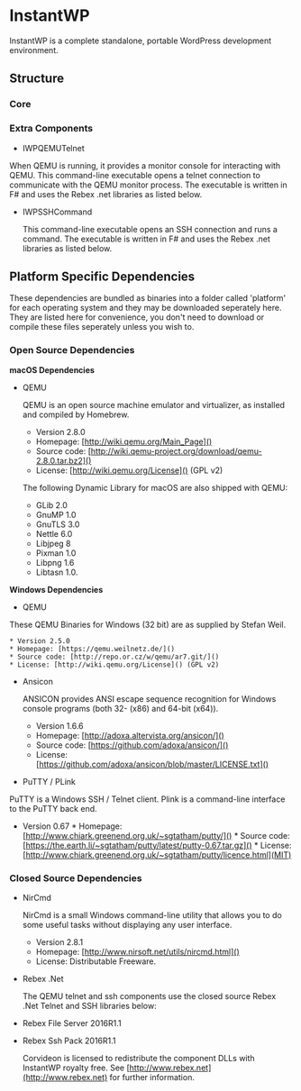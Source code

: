 # InstantWP

InstantWP is a complete standalone, portable WordPress development environment.

## Structure

### Core


### Extra Components

 * IWPQEMUTelnet

 When QEMU is running, it provides a monitor console for interacting with QEMU. This command-line executable opens a telnet connection to communicate with the QEMU monitor process. The executable is written in F# and uses the Rebex .net libraries as listed below.

* IWPSSHCommand

	This command-line executable opens an SSH connection and runs a command. The executable is written in F# and uses the Rebex .net libraries as listed below.



## Platform Specific Dependencies

These dependencies are bundled as binaries into a folder called 'platform' for each operating system and they may be downloaded seperately here. They are listed here for convenience, you don't need to download or compile these files seperately unless you wish to.

### Open Source Dependencies

**macOS Dependencies**

 * QEMU
 
 	QEMU is an open source machine emulator and virtualizer, as installed and compiled by Homebrew. 
 	
 	* Version 2.8.0
	* Homepage: [http://wiki.qemu.org/Main_Page]() 
	* Source code: [http://wiki.qemu-project.org/download/qemu-2.8.0.tar.bz2]()
	* License: [http://wiki.qemu.org/License]() (GPL v2)

	The following Dynamic Library for macOS are also shipped with QEMU:
	
	 * GLib 2.0
	 * GnuMP 1.0
	 * GnuTLS 3.0
	 * Nettle 6.0
	 * Libjpeg 8
	 * Pixman 1.0
	 * Libpng 1.6
	 * Libtasn 1.0.

**Windows Dependencies**

 * QEMU
 
 These QEMU Binaries for Windows (32 bit) are as supplied by Stefan Weil.
 	
 	* Version 2.5.0
	* Homepage: [https://qemu.weilnetz.de/]() 
	* Source code: [http://repo.or.cz/w/qemu/ar7.git/]()
	* License: [http://wiki.qemu.org/License]() (GPL v2)
	
 * Ansicon

	ANSICON provides ANSI escape sequence recognition for Windows console programs (both 32- (x86) and 64-bit (x64)). 
	
	* Version 1.6.6
	* Homepage: [http://adoxa.altervista.org/ansicon/]() 
	* Source code: [https://github.com/adoxa/ansicon/]()
	* License: [https://github.com/adoxa/ansicon/blob/master/LICENSE.txt]() 
	
		
 * PuTTY / PLink

 PuTTY is a Windows SSH / Telnet client. Plink is a command-line interface to the PuTTY back end.
 
   * Version 0.67
	* Homepage: [http://www.chiark.greenend.org.uk/~sgtatham/putty/]() 
	* Source code: [https://the.earth.li/~sgtatham/putty/latest/putty-0.67.tar.gz]()
	* License: [http://www.chiark.greenend.org.uk/~sgtatham/putty/licence.html](MIT) 
 

### Closed Source Dependencies

 * NirCmd

	NirCmd is a small Windows command-line utility that allows you to do some useful tasks without displaying any user interface.
	
 	* Version 2.8.1
	* Homepage: [http://www.nirsoft.net/utils/nircmd.html]() 
	* License: Distributable Freeware.

* Rebex .Net 

	The QEMU telnet and ssh components use the closed source Rebex .Net Telnet and SSH libraries below:

 * Rebex File Server 2016R1.1
 * Rebex Ssh Pack 2016R1.1

	Corvideon is licensed to redistribute the component DLLs with InstantWP royalty free. See [http://www.rebex.net](http://www.rebex.net) for further information.



